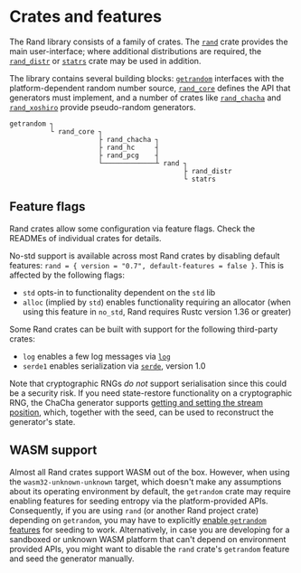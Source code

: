 # Crates and features

The Rand library consists of a family of crates. The [`rand`] crate provides the
main user-interface; where additional distributions are required, the
[`rand_distr`] or [`statrs`] crate may be used in addition.

The library contains several building blocks: [`getrandom`] interfaces with the
platform-dependent random number source, [`rand_core`] defines the API that
generators must implement, and a number of crates like [`rand_chacha`] and
[`rand_xoshiro`] provide pseudo-random generators.

```plain
getrandom ┐
          └ rand_core ┐
                      ├ rand_chacha ┐
                      ├ rand_hc     ┤
                      ├ rand_pcg    ┤
                      └─────────────┴ rand ┐
                                           ├ rand_distr
                                           └ statrs
```

## Feature flags

Rand crates allow some configuration via feature flags. Check the READMEs of
individual crates for details.

No-std support is available across most Rand crates by disabling default
features: `rand = { version = "0.7", default-features = false }`.
This is affected by the following flags:

-   `std` opts-in to functionality dependent on the `std` lib
-   `alloc` (implied by `std`) enables functionality requiring an allocator
    (when using this feature in `no_std`, Rand requires Rustc version 1.36 or greater)

Some Rand crates can be built with support for the following third-party crates:

-   `log` enables a few log messages via [`log`]
-   `serde1` enables serialization via [`serde`], version 1.0

Note that cryptographic RNGs *do not* support serialisation since this could be
a security risk. If you need state-restore functionality on a cryptographic RNG,
the ChaCha generator supports [getting and setting the stream position](https://rust-random.github.io/rand/rand_chacha/struct.ChaCha20Rng.html#method.get_word_pos),
which, together with the seed, can be used to reconstruct the generator's state.

## WASM support

Almost all Rand crates support WASM out of the box. However, when using the
`wasm32-unknown-unknown` target, which doesn't make any assumptions about its
operating environment by default, the `getrandom` crate may require enabling
features for seeding entropy via the platform-provided APIs.
Consequently, if you are using `rand` (or another Rand project crate)
depending on `getrandom`, you may have to explicitly [enable `getrandom`
features](https://github.com/rust-random/getrandom#features) for seeding to
work. Alternatively, in case you are developing for a sandboxed or unknown
WASM platform that can't depend on environment provided APIs, you might want
to disable the `rand` crate's `getrandom` feature and seed the generator
manually.


[`rand_core`]: https://rust-random.github.io/rand/rand_core/index.html
[`rand`]: https://rust-random.github.io/rand/rand/index.html
[`rand_distr`]: https://rust-random.github.io/rand/rand_distr/index.html
[`statrs`]: https://github.com/boxtown/statrs
[`getrandom`]: https://docs.rs/getrandom/
[`rand_chacha`]: https://rust-random.github.io/rand/rand_chacha/index.html
[`rand_xoshiro`]: https://docs.rs/rand_xoshiro/
[`log`]: https://docs.rs/log/
[`serde`]: https://serde.rs/

